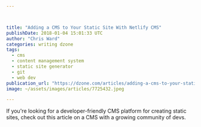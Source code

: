```yaml
---



title: "Adding a CMS to Your Static Site With Netlify CMS"
publishDate: 2018-01-04 15:01:33 UTC
author: "Chris Ward"
categories: writing dzone
tags:
  - cms
  - content management system
  - static site generator
  - git
  - web dev
publication_url: "https://dzone.com/articles/adding-a-cms-to-your-static-site-with-netlify-cms"
image: ~/assets/images/articles/7725432.jpeg

---
```

If you're looking for a developer-friendly CMS platform for creating static sites, check out this article on a CMS with a growing community of devs.

